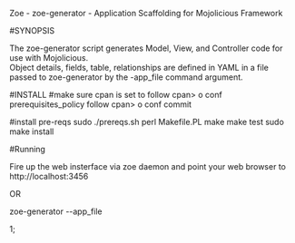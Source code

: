 Zoe -  zoe-generator - Application Scaffolding for Mojolicious Framework

#SYNOPSIS

The zoe-generator script generates Model, View, and Controller code for use with Mojolicious.  
Object details, fields, table, relationships are defined in YAML in a file passed to 
zoe-generator by the -app_file command argument.


#INSTALL
#make sure cpan is set to follow
cpan> o conf prerequisites_policy follow
cpan> o conf commit

#install pre-reqs
sudo ./prereqs.sh
perl Makefile.PL
make 
make test 
sudo make install 


#Running 

Fire up the web insterface via zoe daemon
and point your web browser to http://localhost:3456

OR

zoe-generator --app_file <yaml application description>

1;


